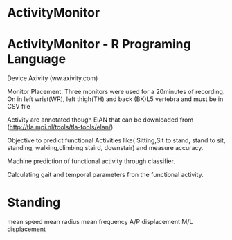ActivityMonitor
===============
ActivityMonitor - R Programing Language
===============

Device Axivity (ww.axivity.com)

Monitor Placement: Three monitors were used for a 20minutes of recording. On in left wrist(WR), left thigh(TH)
and back (BK)L5 vertebra and must be in CSV file

Activity are annotated though ElAN that can be downloaded from (http://tla.mpi.nl/tools/tla-tools/elan/)



Objective to predict functional Activities like( Sitting,Sit to stand, stand to sit, standing, 
walking,climbing staird, downstair) and measure accuracy.

Machine prediction of functional activity through classifier.

Calculating gait and temporal parameters fron the functional activity.

Standing
========

mean speed
mean radius
mean frequency
A/P displacement
M/L displacement
